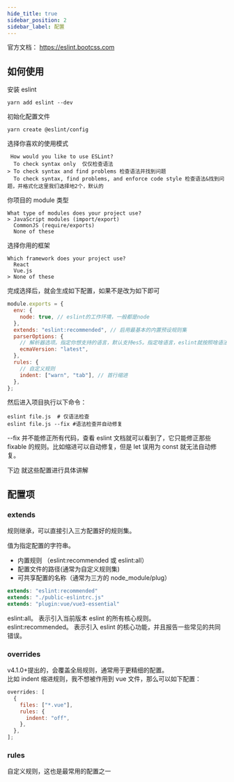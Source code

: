 ```yaml
---
hide_title: true
sidebar_position: 2
sidebar_label: 配置
---
```


官方文档： https://eslint.bootcss.com

## 如何使用

安装 eslint

```shell
yarn add eslint --dev
```

初始化配置文件

```shell
yarn create @eslint/config
```

选择你喜欢的使用模式

```shell
 How would you like to use ESLint?
  To check syntax only  仅仅检查语法
> To check syntax and find problems 检查语法并找到问题
  To check syntax, find problems, and enforce code style 检查语法&找到问题，并格式化这里我们选择地2个，默认的
```

你项目的 module 类型

```shell
What type of modules does your project use?
> JavaScript modules (import/export)
  CommonJS (require/exports)
  None of these
```

选择你用的框架

```shell
Which framework does your project use?
  React
  Vue.js
> None of these
```

完成选择后，就会生成如下配置，如果不是改为如下即可

```javascript
module.exports = {
  env: {
    node: true, // eslint的工作环境，一般都是node
  },
  extends: "eslint:recommended", // 启用最基本的内置预设规则集
  parserOptions: {
    // 解析器选项。指定你想支持的语言，默认支持es5。指定啥语言，eslint就按照啥语法检查。
    ecmaVersion: "latest",
  },
  rules: {
    // 自定义规则
    indent: ["warn", "tab"], // 首行缩进
  },
};
```

然后进入项目执行以下命令：

```shell
eslint file.js  # 仅语法检查
eslint file.js --fix #语法检查并自动修复
```

--fix 并不能修正所有代码，查看 eslint 文档就可以看到了，它只能修正那些 fixable 的规则。比如缩进可以自动修复，但是 let 误用为 const 就无法自动修复。

下边 就这些配置进行具体讲解

## 配置项

### extends

规则继承，可以直接引入三方配置好的规则集。

值为指定配置的字符串。

- 内置规则 （eslint:recommended 或 eslint:all）
- 配置文件的路径(通常为自定义规则集)
- 可共享配置的名称（通常为三方的 node_module/plug）

```javascript
extends: "eslint:recommended"
extends: "./public-eslintrc.js"
extends: "plugin:vue/vue3-essential"
```

eslint:all。 表示引入当前版本 eslint 的所有核心规则。  
eslint:recommended。 表示引入 eslint 的核心功能，并且报告一些常见的共同错误。

### overrides

v4.1.0+提出的，会覆盖全局规则，通常用于更精细的配置。  
比如 indent 缩进规则，我不想被作用到 vue 文件，那么可以如下配置：

```javascript
overrides: [
  {
    files: ["*.vue"],
    rules: {
      indent: "off",
    },
  },
];
```

### rules
自定义规则，这也是最常用的配置之一